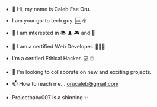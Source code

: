 - 👋 Hi, my name is Caleb Ese Oru.
  
- I am your go-to tech guy. 🆒 🤓
  
- 👀 I am interested in 📚 ♟️ 🎮  and 🎵
  
- 🌱 I am a certified Web Developer. 👨🏾‍💻
  
-  I'm a cerified Ethical Hacker. 💻 🖱️
   
- 💞️ I’m looking to collaborate on new and exciting projects.
    
- 📫 How to reach me... orucaleb@gmail.com



- Projectbaby007 is a shinning ✨ 

